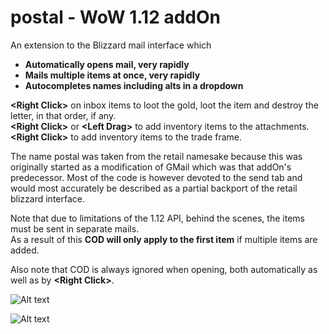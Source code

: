 # postal - WoW 1.12 addOn

An extension to the Blizzard mail interface which
- **Automatically opens mail, very rapidly**
- **Mails multiple items at once, very rapidly**
- **Autocompletes names including alts in a dropdown**

**\<Right Click>** on inbox items to loot the gold, loot the item and destroy the letter, in that order, if any.<br/>
**\<Right Click>** or **\<Left Drag>** to add inventory items to the attachments.<br/>
**\<Right Click>** to add inventory items to the trade frame.

The name postal was taken from the retail namesake because this was originally started as a modification of GMail which was that addOn's predecessor.
Most of the code is however devoted to the send tab and would most accurately be described as a partial backport of the retail blizzard interface.

Note that due to limitations of the 1.12 API, behind the scenes, the items must be sent in separate mails.<br/>
As a result of this **COD will only apply to the first item** if multiple items are added.

Also note that COD is always ignored when opening, both automatically as well as by **\<Right Click>**.

![Alt text](http://i.imgur.com/H0MUmXd.png)

![Alt text](http://i.imgur.com/ZDyfMIK.png)
